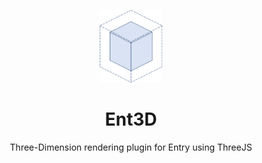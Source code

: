 <p align="center">
<img src="https://raw.githubusercontent.com/muno9748/Ent3D/master/images/back_off.png" width="100px">
<h1 align="center">Ent3D</h1>
<p align="center">Three-Dimension rendering plugin for Entry using ThreeJS</p>
</p>
<br>
